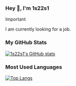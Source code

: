 ### Hey 🫧, I'm 1s22s1

> [!IMPORTANT]
> I am currently looking for a job.

### My GitHub Stats

[![1s22s1's GitHub stats](https://github-readme-stats.vercel.app/api?username=1s22s1)](https://github.com/anuraghazra/github-readme-stats)

### Most Used Languages

[![Top Langs](https://github-readme-stats.vercel.app/api/top-langs/?username=1s22s1)](https://github.com/mo-ri-regen/github-readme-stats)
